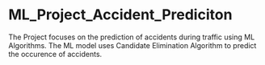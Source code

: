 # ML_Project_Accident_Prediciton

The Project focuses on the prediction of accidents during traffic using ML Algorithms.
The ML model uses Candidate Elimination Algorithm to predict the occurence of accidents.
